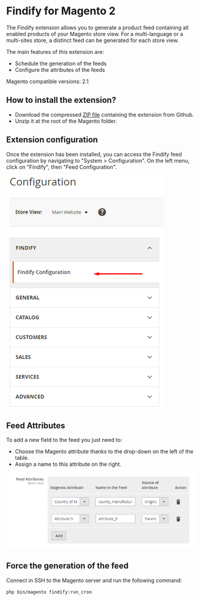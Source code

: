 Findify for Magento 2
=====================

The Findify extension allows you to generate a product feed containing all enabled products of your Magento store view.
For a multi-language or a multi-sites store, a distinct feed can be generated for each store view.

The main features of this extension are:
- Schedule the generation of the feeds
- Configure the attributes of the feeds

Magento compatible versions: 2.1

## How to install the extension?

* Download the compressed [ZIP file](https://github.com/findify/findify-magento2/archive/master.zip "ZIP") containing the extension from Github.
* Unzip it at the root of the Magento folder.

## Extension configuration

Once the extension has been installed, you can access the Findify feed configuration by navigating to "System > Configuration".
On the left menu, click on "Findify", then "Feed Configuration".

![feed_attributes](doc/system_configuration.png)

## Feed Attributes
To add a new field to the feed you just need to:
- Choose the Magento attribute thanks to the drop-down on the left of the table.
- Assign a name to this attribute on the right. 

![feed_attributes](doc/feed_attributes.png)

## Force the generation of the feed
Connect in SSH to the Magento server and run the following command:

```bash
php bin/magento findify:run_cron 
```
